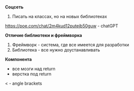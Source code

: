 **Соцсеть** 
1. Писать на классах, но на новых библиотеках

https://poe.com/chat/2m4kud12putejb50guw - chatGPT 

**Отличие библиотеки и фреймворка**
1. Фреймворк - система, где все имеется для разработки
2. Библиотека - все нужно доустанавливать

**Компонента** 
- все мозги над return
- верстка под return

< - angle brackets